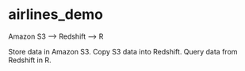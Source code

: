 # airlines_demo
Amazon S3 --> Redshift --> R

Store data in Amazon S3. Copy S3 data into Redshift. Query data from Redshift in R.
